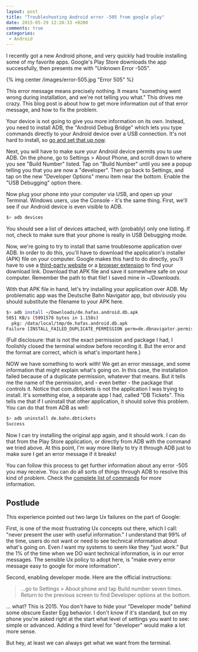 ```yaml
---
layout: post
title: "Troubleshooting Android error -505 from google play"
date: 2015-05-29 12:20:33 +0200
comments: true
categories: 
 - Android
---
```

I recently got a new Android phone, and very quickly had trouble installing some of my favorite apps. Google's Play Store downloads the app successfully, then presents me with "Unknown Error -505". 

{% img center /images/error-505.jpg "Error 505" %}

This error message means precisely nothing. It means "something went wrong during installation, and we're not telling you what." This drives me crazy. This blog post is about how to get more information out of that error message, and how to fix the problem.

Your device is not going to give you more information on its own. Instead, you need to install ADB, the "Android Debug Bridge" which lets you type commands directly to your Android device over a USB connection. It's not hard to install, so [go and set that up now](https://duckduckgo.com/?q=how+to+install+adb).

Next, you will have to make sure your Android device permits you to use ADB. On the phone, go to Settings > About Phone, and scroll down to where you see "Build Number" listed. Tap on "Build Number" until you see a popup telling you that you are now a "developer". Then go back to Settings, and tap on the new "Developer Options" menu item near the bottom. Enable the "USB Debugging" option there.

Now plug your phone into your computer via USB, and open up your Terminal. Windows users, use the Console - it's the same thing. First, we'll see if our Android device is even visible to ADB.

``` bash
$> adb devices
```

You should see a list of devices attached, with (probably) only one listing. If not, check to make sure that your phone is really in USB Debugging mode.

Now, we're going to try to install that same troublesome application over ADB. In order to do this, you'll have to download the application's installer (APK) file on your computer. Google makes this hard to do directly, you'll have to use a [third-party website](http://apps.evozi.com/apk-downloader/) or a [browser extension](https://addons.mozilla.org/en-us/firefox/addon/apk-downloader/?src=search) to find your download link. Download that APK file and save it somewhere safe on your computer. Remember the path to that file! I saved mine in *~/Downloads*.

With that APK file in hand, let's try installing your application over ADB. My problematic app was the Deutsche Bahn Navigator app, but obviously you should substitute the filename to your APK here.

```bash
$> adb install ~/Downloads/de.hafas.android.db.apk
5051 KB/s (5991578 bytes in 1.158s)
  pkg: /data/local/tmp/de.hafas.android.db.apk
Failure [INSTALL_FAILED_DUPLICATE_PERMISSION perm=de.dbnavigator.permission.list pkg=de.bahn.dbtickets]
```

(Full disclosure: that is not the exact permission and package I had, I foolishly closed the terminal window before recording it. But the error and the format are correct, which is what's important here.)

NOW we have something to work with! We get an error message, and some information that might explain what's going on. In this case, the installation failed because of a duplicate permission, whatever that means. But it tells me the name of the permission, and - even better - the package that controls it. Notice that com.dbtickets is not the application I was trying to install. It's something else, a separate app I had, called "DB Tickets". This tells me that if I uninstall that other application, it should solve this problem. You can do that from ADB as well:

``` bash
$> adb uninstall de.bahn.dbtickets
Success

```

Now I can try installing the original app again, and it should work. I can do that from the Play Store application, or directly from ADB with the command we tried above. At this point, I'm way more likely to try it through ADB just to make sure I get an error message if it breaks!

You can follow this process to get further information about any error -505 you may receive. You can do all sorts of things through ADB to resolve this kind of problem. Check the [complete list of commands](https://developer.android.com/tools/help/adb.html#commandsummary) for more information.

Postlude
---

This experience pointed out two large Ux failures on the part of Google:

First, is one of the most frustrating Ux concepts out there, which I call: "never present the user with useful information." I understand that 99% of the time, users do not want or need to see technical information about what's going on. Even _I_ want my systems to seem like they "just work." But the 1% of the time when we DO want technical information, is in our error messages. The sensible Ux policy to adopt here, is "make every error message easy to google for more information". 

Second, enabling developer mode. Here are the official instructions: 

> ...go to Settings > About phone and tap Build number seven times. Return to the previous screen to find Developer options at the bottom.

... what? This is 2015. You don't have to hide your "Developer mode" behind some obscure Easter Egg behavior. I don't know if it's standard, but on my phone you're asked right at the start what level of settings you want to see: simple or advanced. Adding a third level for "developer" would make a lot more sense.

But hey, at least we can always get what we want from the terminal.
